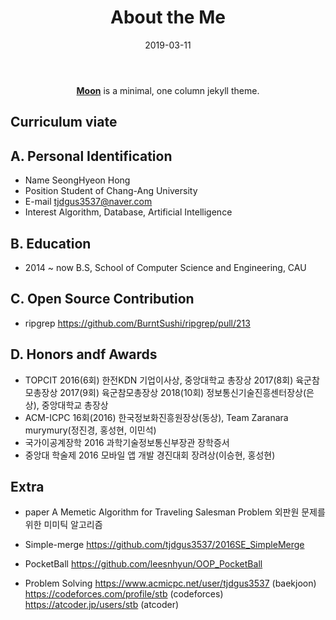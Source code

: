 ﻿---
layout: page
title: About the Me
tags: [about]
date: 2019-03-11
comments: false
---
    
<center><a href="http://taylantatli.github.io/Moon"><b>Moon</b></a> is a minimal, one column jekyll theme.</center>

## Curriculum viate

## A. Personal Identification
* Name		SeongHyeon Hong
* Position	Student of Chang-Ang University
* E-mail		tjdgus3537@naver.com
* Interest		Algorithm, Database, Artificial Intelligence

## B. Education
* 2014 ~ now	B.S, School of Computer Science and Engineering, CAU

## C. Open Source Contribution
* ripgrep		https://github.com/BurntSushi/ripgrep/pull/213

## D. Honors andf Awards
* TOPCIT
		2016(6회) 한전KDN 기업이사상, 중앙대학교 총장상
		2017(8회) 육군참모총장상
		2017(9회) 육군참모총장상
		2018(10회) 정보통신기술진흥센터장상(은상), 중앙대학교 총장상
* ACM-ICPC
		16회(2016) 한국정보화진흥원장상(동상), Team Zaranara murymury(정진경, 홍성현, 이민석)
* 국가이공계장학
		2016 과학기술정보통신부장관 장학증서
* 중앙대 학술제
		2016 모바일 앱 개발 경진대회 장려상(이승현, 홍성현)

## Extra
* paper		A Memetic Algorithm for Traveling Salesman Problem
		외판원 문제를 위한 미미틱 알고리즘

* Simple-merge	https://github.com/tjdgus3537/2016SE_SimpleMerge
* PocketBall	https://github.com/leesnhyun/OOP_PocketBall
* Problem Solving	https://www.acmicpc.net/user/tjdgus3537	(baekjoon)
		https://codeforces.com/profile/stb		(codeforces)
		https://atcoder.jp/users/stb			(atcoder)
		